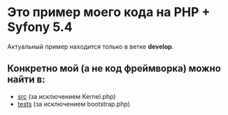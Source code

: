 # Это пример моего кода на PHP + Syfony 5.4

Актуальный пример находится только в ветке **develop**.

## Конкретно мой (а не код фреймворка) можно найти в:
- [src](https://github.com/inFlowia/generatordel/tree/develop/src) (за исключением Kernel.php)
- [tests](https://github.com/inFlowia/generatordel/tree/develop/tests) (за исключением bootstrap.php)
